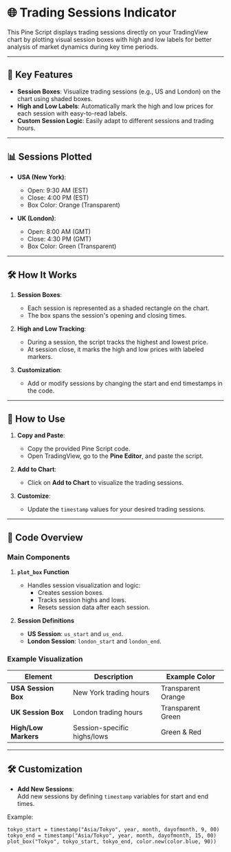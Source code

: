 # 🌐 Trading Sessions Indicator  

This Pine Script displays trading sessions directly on your TradingView chart by plotting visual session boxes with high and low labels for better analysis of market dynamics during key time periods.  

---

## 🌟 Key Features  

- **Session Boxes**: Visualize trading sessions (e.g., US and London) on the chart using shaded boxes.  
- **High and Low Labels**: Automatically mark the high and low prices for each session with easy-to-read labels.  
- **Custom Session Logic**: Easily adapt to different sessions and trading hours.  

---

## 📊 Sessions Plotted  

- **USA (New York)**:  
  - Open: 9:30 AM (EST)  
  - Close: 4:00 PM (EST)  
  - Box Color: Orange (Transparent)  

- **UK (London)**:  
  - Open: 8:00 AM (GMT)  
  - Close: 4:30 PM (GMT)  
  - Box Color: Green (Transparent)  

---

## 🛠️ How It Works  

1. **Session Boxes**:  
   - Each session is represented as a shaded rectangle on the chart.  
   - The box spans the session's opening and closing times.  

2. **High and Low Tracking**:  
   - During a session, the script tracks the highest and lowest price.  
   - At session close, it marks the high and low prices with labeled markers.  

3. **Customization**:  
   - Add or modify sessions by changing the start and end timestamps in the code.  

---

## 🔧 How to Use  

1. **Copy and Paste**:  
   - Copy the provided Pine Script code.  
   - Open TradingView, go to the **Pine Editor**, and paste the script.  

2. **Add to Chart**:  
   - Click on **Add to Chart** to visualize the trading sessions.  

3. **Customize**:  
   - Update the `timestamp` values for your desired trading sessions.  

---

## 📂 Code Overview  

### Main Components  

1. **`plot_box` Function**  
   - Handles session visualization and logic:  
     - Creates session boxes.  
     - Tracks session highs and lows.  
     - Resets session data after each session.  

2. **Session Definitions**  
   - **US Session**: `us_start` and `us_end`.  
   - **London Session**: `london_start` and `london_end`.  

### Example Visualization  
| Element              | Description                | Example Color      |  
|-----------------------|----------------------------|--------------------|  
| **USA Session Box**   | New York trading hours     | Transparent Orange |  
| **UK Session Box**    | London trading hours       | Transparent Green  |  
| **High/Low Markers**  | Session-specific highs/lows| Green & Red        |  

---

## 🛠️ Customization  

- **Add New Sessions**:  
  Add new sessions by defining `timestamp` variables for start and end times.  

Example:  
```pinescript  
tokyo_start = timestamp("Asia/Tokyo", year, month, dayofmonth, 9, 00)  
tokyo_end = timestamp("Asia/Tokyo", year, month, dayofmonth, 15, 00)  
plot_box("Tokyo", tokyo_start, tokyo_end, color.new(color.blue, 90))  